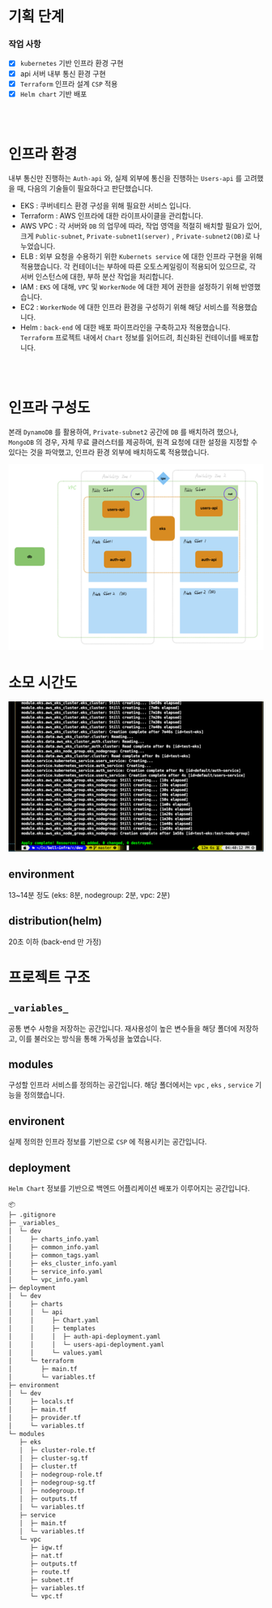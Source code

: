 # 기획 단계

### 작업 사항
- [X] `kubernetes` 기반 인프라 환경 구현
- [X] api 서버 내부 통신 환경 구현
- [X] `Terraform` 인프라 설계 `CSP` 적용
- [X] `Helm chart` 기반 배포

</br>
</br>


# 인프라 환경
내부 통신만 진행하는 `Auth-api` 와, 실제 외부에 통신을 진행하는 `Users-api` 를 고려했을 때, 다음의 기술들이 필요하다고 판단했습니다.
- EKS : 쿠버네티스 환경 구성을 위해 필요한 서비스 입니다.
- Terraform : AWS 인프라에 대한 라이프사이클을 관리합니다.
- AWS VPC : 각 서버와 `DB` 의 업무에 따라, 작업 영역을 적절히 배치할 필요가 있어, 크게 `Public-subnet`, `Private-subnet1(server)` , `Private-subnet2(DB)`로 나누었습니다.
- ELB : 외부 요청을 수용하기 위한 `Kubernets service` 에 대한 인프라 구현을 위해 적용했습니다. 각 컨테이너는 부하에 따른 오토스케일링이 적용되어 있으므로, 각 서버 인스턴스에 대한, 부하 분산 작업을 처리합니다.
- IAM : `EKS` 에 대해, `VPC` 및 `WorkerNode` 에 대한 제어 권한을 설정하기 위해 반영했습니다.
- EC2 : `WorkerNode` 에 대한 인프라 환경을 구성하기 위해 해당 서비스를 적용했습니다.
- Helm : `back-end` 에 대한 배포 파이프라인을 구축하고자 적용했습니다. `Terraform` 프로젝트 내에서 `Chart` 정보를 읽어드려, 최신화된 컨테이너를 배포합니다.

</br>
</br>


# 인프라 구성도
본래 `DynamoDB` 를 활용하여, `Private-subnet2` 공간에 `DB` 를 배치하려 했으나, `MongoDB` 의 경우, 자체 무료 클러스터를 제공하여, 원격 요청에 대한 설정을 지정할 수 있다는 것을 파악했고, 인프라 환경 외부에 배치하도록 적용했습니다.

![인프라 환경](./images/인프라%20환경.png)

# 소모 시간도
![environment](./images/environment.png)
## environment
13~14분 정도 (eks: 8분, nodegroup: 2분, vpc: 2분)

## distribution(helm)
20초 이하 (back-end 만 가정)


# 프로젝트 구조

## `_variables_`
공통 변수 사항을 저장하는 공간입니다. 재사용성이 높은 변수들을 해당 폴더에 저장하고, 이를 불러오는 방식을 통해 가독성을 높였습니다. 

## modules
구성할 인프라 서비스를 정의하는 공간입니다. 해당 폴더에서는 `vpc` , `eks` , `service` 기능을 정의했습니다.

## environent
실제 정의한 인프라 정보를 기반으로 `CSP` 에 적용시키는 공간입니다.

## deployment
`Helm Chart` 정보를 기반으로 백엔드 어플리케이션 배포가 이루어지는 공간입니다.


```
📦 
├─ .gitignore
├─ _variables_
│  └─ dev
│     ├─ charts_info.yaml
│     ├─ common_info.yaml
│     ├─ common_tags.yaml
│     ├─ eks_cluster_info.yaml
│     ├─ service_info.yaml
│     └─ vpc_info.yaml
├─ deployment
│  └─ dev
│     ├─ charts
│     │  └─ api
│     │     ├─ Chart.yaml
│     │     ├─ templates
│     │     │  ├─ auth-api-deployment.yaml
│     │     │  └─ users-api-deployment.yaml
│     │     └─ values.yaml
│     └─ terraform
│        ├─ main.tf
│        └─ variables.tf
├─ environment
│  └─ dev
│     ├─ locals.tf
│     ├─ main.tf
│     ├─ provider.tf
│     └─ variables.tf
└─ modules
   ├─ eks
   │  ├─ cluster-role.tf
   │  ├─ cluster-sg.tf
   │  ├─ cluster.tf
   │  ├─ nodegroup-role.tf
   │  ├─ nodegroup-sg.tf
   │  ├─ nodegroup.tf
   │  ├─ outputs.tf
   │  └─ variables.tf
   ├─ service
   │  ├─ main.tf
   │  └─ variables.tf
   └─ vpc
      ├─ igw.tf
      ├─ nat.tf
      ├─ outputs.tf
      ├─ route.tf
      ├─ subnet.tf
      ├─ variables.tf
      └─ vpc.tf
```
